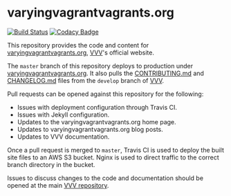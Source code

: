 # varyingvagrantvagrants.org

[![Build Status](https://travis-ci.org/Varying-Vagrant-Vagrants/varyingvagrantvagrants.org.svg?branch=master)](https://travis-ci.org/Varying-Vagrant-Vagrants/varyingvagrantvagrants.org) [![Codacy Badge](https://api.codacy.com/project/badge/Grade/84e6230107ec4970af18a9d43b418a60)](https://www.codacy.com/gh/Varying-Vagrant-Vagrants/varyingvagrantvagrants.org?utm_source=github.com&amp;utm_medium=referral&amp;utm_content=Varying-Vagrant-Vagrants/varyingvagrantvagrants.org&amp;utm_campaign=Badge_Grade)

This repository provides the code and content for [varyingvagrantvagrants.org](https://varyingvagrantvagrants.org), [VVV](https://github.com/Varying-Vagrant-Vagrants/vvv)'s official website.

The `master` branch of this repository deploys to production under [varyingvagrantvagrants.org](https://varyingvagrantvagrants.org). It also pulls the [CONTRIBUTING.md](https://github.com/Varying-Vagrant-Vagrants/VVV/blob/develop/.github/CONTRIBUTING.md) and [CHANGELOG.md](https://github.com/Varying-Vagrant-Vagrants/VVV/blob/develop/CHANGELOG.md) files from the `develop` branch of [VVV](https://github.com/Varying-Vagrant-Vagrants/VVV).

Pull requests can be opened against this repository for the following:

* Issues with deployment configuration through Travis CI.
* Issues with Jekyll configuration.
* Updates to the varyingvagrantvagrants.org home page.
* Updates to varyingvagrantvagrants.org blog posts.
* Updates to VVV documentation.

Once a pull request is merged to `master`, Travis CI is used to deploy the built site files to an AWS S3 bucket. Nginx is used to direct traffic to the correct branch directory in the bucket.

Issues to discuss changes to the code and documentation should be opened at the main [VVV repository](https://github.com/Varying-Vagrant-Vagrants/vvv).
